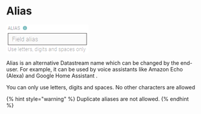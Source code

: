 # Alias

![](../../../../.gitbook/assets/alias.png)

Alias is an alternative Datastream name which can be changed by the end-user. For example, it can be used by voice assistants like Amazon Echo \(Alexa\) and Google Home Assistant .

You can only use letters, digits and spaces. No other characters are allowed

{% hint style="warning" %}
Duplicate aliases are not allowed.
{% endhint %}

